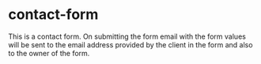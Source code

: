 # contact-form
This is a contact form. On submitting the form email with the form values will be sent to the email address provided by the client in the form and also to the owner of the form.

